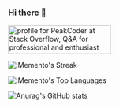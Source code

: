 ### Hi there 👋

<a href="https://stackoverflow.com/users/1227721/peakcoder"><img src="https://stackoverflow.com/users/flair/1227721.png" width="208" height="58" alt="profile for PeakCoder at Stack Overflow, Q&amp;A for professional and enthusiast programmers" title="profile for PeakCoder at Stack Overflow, Q&amp;A for professional and enthusiast programmers"></a>

![iMemento's Streak](https://github-readme-streak-stats.herokuapp.com/?user=iMemento&theme=vue-dark&hide_border=true)      

![iMemento's Top Languages](https://github-readme-stats.vercel.app/api/top-langs/?username=iMemento&theme=vue-dark&show_icons=true&hide_border=true&layout=compact)

![Anurag's GitHub stats](https://github-readme-stats.vercel.app/api?username=imemento&theme=dark&show_icons=false)


